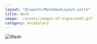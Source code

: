 ```yaml
---
layout: "@layouts/MarkdownLayout.astro"
title: Wash
image: ./assets/images-of-signs/wash.gif
category: Vocabulary
---
```


![Wash](@signs/wash.gif)

